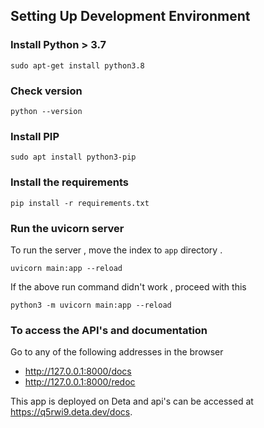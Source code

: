 
## Setting Up Development Environment

### Install Python > 3.7

```shell
sudo apt-get install python3.8
```

### Check version

```shell
python --version
```

### Install PIP

```shell
sudo apt install python3-pip
```

### Install  the requirements

```shell
pip install -r requirements.txt
```

### Run the uvicorn server

To run the server , move the index to `app` directory .

```shell
uvicorn main:app --reload
```
If the above run command didn't work , proceed with this

```shell
python3 -m uvicorn main:app --reload
```

### To access the API's and documentation

Go to any of the following addresses in the browser

  -  http://127.0.0.1:8000/docs
  -  http://127.0.0.1:8000/redoc

This app is deployed on Deta and api's can be accessed at https://q5rwi9.deta.dev/docs.
